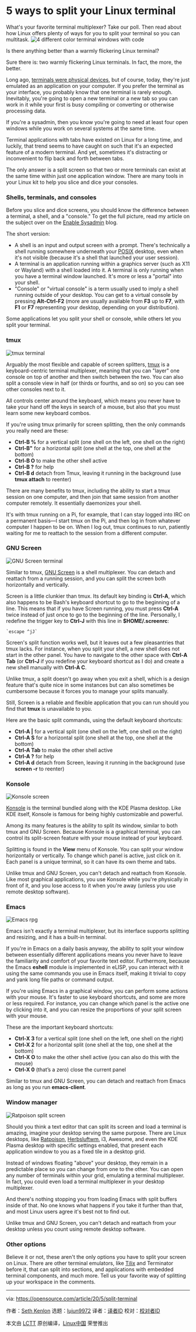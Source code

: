 [#]: collector: (lujun9972)
[#]: translator: (HankChow)
[#]: reviewer: ( )
[#]: publisher: ( )
[#]: url: ( )
[#]: subject: (5 ways to split your Linux terminal)
[#]: via: (https://opensource.com/article/20/5/split-terminal)
[#]: author: (Seth Kenlon https://opensource.com/users/seth)

5 ways to split your Linux terminal
======
What's your favorite terminal multiplexer? Take our poll. Then read
about how Linux offers plenty of ways for you to split your terminal so
you can multitask.
![4 different color terminal windows with code][1]

Is there anything better than a warmly flickering Linux terminal?

Sure there is: two warmly flickering Linux terminals. In fact, the more, the better.

Long ago, [terminals were physical devices][2], but of course, today, they're just emulated as an application on your computer. If you prefer the terminal as your interface, you probably know that one terminal is rarely enough. Inevitably, you're going to open a new terminal or a new tab so you can work in it while your first is busy compiling or converting or otherwise processing data.

If you're a sysadmin, then you know you're going to need at least four open windows while you work on several systems at the same time.

Terminal applications with tabs have existed on Linux for a long time, and luckily, that trend seems to have caught on such that it's an expected feature of a modern terminal. And yet, sometimes it's distracting or inconvenient to flip back and forth between tabs.

The only answer is a split screen so that two or more terminals can exist at the same time within just one application window. There are many tools in your Linux kit to help you slice and dice your consoles.

### Shells, terminals, and consoles

Before you slice and dice screens, you should know the difference between a terminal, a shell, and a "console." To get the full picture, read my article on the subject over on the [Enable Sysadmin][2] blog.

The short version:

  * A shell is an input and output screen with a prompt. There's technically a shell running somewhere underneath your [POSIX][3] desktop, even when it's not visible (because it's a shell that launched your user session).
  * A terminal is an application running within a graphics server (such as X11 or Wayland) with a shell loaded into it. A terminal is only running when you have a terminal window launched. It's more or less a "portal" into your shell.
  * "Console" or "virtual console" is a term usually used to imply a shell running outside of your desktop. You can get to a virtual console by pressing **Alt-Ctrl-F2** (more are usually available from **F3** up to **F7**, with **F1** or **F7** representing your desktop, depending on your distribution).



Some applications let you split your shell or console, while others let you split your terminal.

### tmux

![tmux terminal][4]

Arguably the most flexible and capable of screen splitters, [tmux][5] is a keyboard-centric terminal multiplexer, meaning that you can "layer" one console on top of another and then switch between the two. You can also split a console view in half (or thirds or fourths, and so on) so you can see other consoles next to it.

All controls center around the keyboard, which means you never have to take your hand off the keys in search of a mouse, but also that you must learn some new keyboard combos.

If you're using tmux primarily for screen splitting, then the only commands you really need are these:

  * **Ctrl-B %** for a vertical split (one shell on the left, one shell on the right)
  * **Ctrl-B"** for a horizontal split (one shell at the top, one shell at the bottom)
  * **Ctrl-B O** to make the other shell active
  * **Ctrl-B ?** for help
  * **Ctrl-B d** detach from Tmux, leaving it running in the background (use **tmux attach** to reenter)



There are many benefits to tmux, including the ability to start a tmux session on one computer, and then join that same session from another computer remotely. It essentially daemonizes your shell.

It's with tmux running on a Pi, for example, that I can stay logged into IRC on a permanent basis—I start tmux on the Pi, and then log in from whatever computer I happen to be on. When I log out, tmux continues to run, patiently waiting for me to reattach to the session from a different computer.

### GNU Screen

![GNU Screen terminal][6]

Similar to tmux, [GNU Screen][7] is a shell multiplexer. You can detach and reattach from a running session, and you can split the screen both horizontally and vertically.

Screen is a little clunkier than tmux. Its default key binding is **Ctrl-A**, which also happens to be Bash's keyboard shortcut to go to the beginning of a line. This means that if you have Screen running, you must press **Ctrl-A** twice instead of just once to go to the beginning of the line. Personally, I redefine the trigger key to **Ctrl-J** with this line in **$HOME/.screenrc**:


```
`escape ^jJ`
```

Screen's split function works well, but it leaves out a few pleasantries that tmux lacks. For instance, when you split your shell, a new shell does not start in the other panel. You have to navigate to the other space with **Ctrl-A Tab** (or **Ctrl-J** if you redefine your keyboard shortcut as I do) and create a new shell manually with **Ctrl-A C**.

Unlike tmux, a split doesn't go away when you exit a shell, which is a design feature that's quite nice in some instances but can also sometimes be cumbersome because it forces you to manage your splits manually.

Still, Screen is a reliable and flexible application that you can run should you find that **tmux** is unavailable to you.

Here are the basic split commands, using the default keyboard shortcuts:

  * **Ctrl-A |** for a vertical split (one shell on the left, one shell on the right)
  * **Ctrl-A S** for a horizontal split (one shell at the top, one shell at the bottom)
  * **Ctrl-A Tab** to make the other shell active
  * **Ctrl-A ?** for help
  * **Ctrl-A d** detach from Screen, leaving it running in the background (use **screen -r** to reenter)



### Konsole

![Konsole screen][8]

[Konsole][9] is the terminal bundled along with the KDE Plasma desktop. Like KDE itself, Konsole is famous for being highly customizable and powerful.

Among its many features is the ability to split its window, similar to both tmux and GNU Screen. Because Konsole is a graphical terminal, you can control its split-screen feature with your mouse instead of your keyboard.

Splitting is found in the **View** menu of Konsole. You can split your window horizontally or vertically. To change which panel is active, just click on it. Each panel is a unique terminal, so it can have its own theme and tabs.

Unlike tmux and GNU Screen, you can't detach and reattach from Konsole. Like most graphical applications, you use Konsole while you're physically in front of it, and you lose access to it when you're away (unless you use remote desktop software).

### Emacs

![Emacs rpg][10]

Emacs isn't exactly a terminal multiplexer, but its interface supports splitting and resizing, and it has a built-in terminal.

If you're in Emacs on a daily basis anyway, the ability to split your window between essentially different applications means you never have to leave the familiarity and comfort of your favorite text editor. Furthermore, because the Emacs **eshell** module is implemented in eLISP, you can interact with it using the same commands you use in Emacs itself, making it trivial to copy and yank long file paths or command output.

If you're using Emacs in a graphical window, you can perform some actions with your mouse. It's faster to use keyboard shortcuts, and some are more or less required. For instance, you can change which panel is the active one by clicking into it, and you can resize the proportions of your split screen with your mouse.

These are the important keyboard shortcuts:

  * **Ctrl-X 3** for a vertical split (one shell on the left, one shell on the right)
  * **Ctrl-X 2** for a horizontal split (one shell at the top, one shell at the bottom)
  * **Ctrl-X O** to make the other shell active (you can also do this with the mouse)
  * **Ctrl-X 0** (that’s a zero) close the current panel



Similar to tmux and GNU Screen, you can detach and reattach from Emacs as long as you run **emacs-client**.

### Window manager

![Ratpoison split screen][11]

Should you think a text editor that can split its screen and load a terminal is amazing, imagine your desktop serving the same purpose. There are Linux desktops, like [Ratpoison][12], [Herbsluftwm][13], i3, Awesome, and even the KDE Plasma desktop with specific settings enabled, that present each application window to you as a fixed tile in a desktop grid.

Instead of windows floating "above" your desktop, they remain in a predictable place so you can change from one to the other. You can open any number of terminals within your grid, emulating a terminal multiplexer. In fact, you could even load a terminal multiplexer in your desktop multiplexer.

And there's nothing stopping you from loading Emacs with split buffers inside of that. No one knows what happens if you take it further than that, and most Linux users agree it's best not to find out.

Unlike tmux and GNU Screen, you can't detach and reattach from your desktop unless you count using remote desktop software.

### Other options

Believe it or not, these aren't the only options you have to split your screen on Linux. There are other terminal emulators, like [Tilix][14] and Terminator before it, that can split into sections, and applications with embedded terminal components, and much more. Tell us your favorite way of splitting up your workspace in the comments.

--------------------------------------------------------------------------------

via: https://opensource.com/article/20/5/split-terminal

作者：[Seth Kenlon][a]
选题：[lujun9972][b]
译者：[译者ID](https://github.com/译者ID)
校对：[校对者ID](https://github.com/校对者ID)

本文由 [LCTT](https://github.com/LCTT/TranslateProject) 原创编译，[Linux中国](https://linux.cn/) 荣誉推出

[a]: https://opensource.com/users/seth
[b]: https://github.com/lujun9972
[1]: https://opensource.com/sites/default/files/styles/image-full-size/public/lead-images/freedos.png?itok=aOBLy7Ky (4 different color terminal windows with code)
[2]: https://www.redhat.com/sysadmin/terminals-shells-consoles
[3]: https://opensource.com/article/19/7/what-posix-richard-stallman-explains
[4]: https://opensource.com/sites/default/files/uploads/terminal-split-tmux2.png (tmux terminal)
[5]: https://github.com/tmux/tmux
[6]: https://opensource.com/sites/default/files/uploads/terminal-split-screen.png (GNU Screen terminal)
[7]: https://www.gnu.org/software/screen/
[8]: https://opensource.com/sites/default/files/uploads/konsole.jpg (Konsole screen)
[9]: https://konsole.kde.org
[10]: https://opensource.com/sites/default/files/uploads/emacs-rpg_0.jpg (Emacs rpg)
[11]: https://opensource.com/sites/default/files/uploads/advent-ratpoison-split_0.jpg (Ratpoison split screen)
[12]: https://opensource.com/article/19/12/ratpoison-linux-desktop
[13]: https://opensource.com/article/19/12/herbstluftwm-linux-desktop
[14]: https://gnunn1.github.io/tilix-web/
